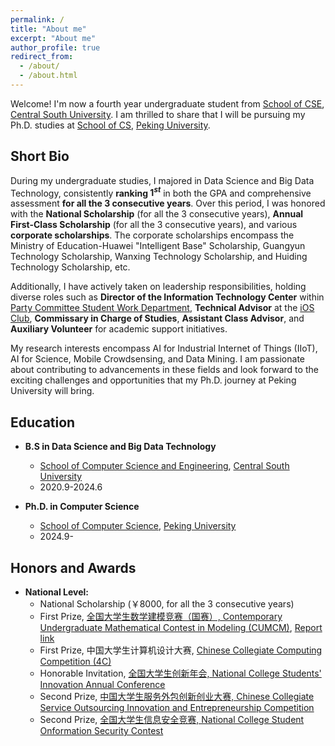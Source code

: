 ```yaml
---
permalink: /
title: "About me"
excerpt: "About me"
author_profile: true
redirect_from: 
  - /about/
  - /about.html
---
```



Welcome! I'm now a fourth year undergraduate student from [School of CSE](https://cse.csu.edu.cn/), [Central South University](https://www.csu.edu.cn/). I am thrilled to share that I will be pursuing my Ph.D. studies at [School of CS](https://cs.pku.edu.cn/), [Peking University](https://www.pku.edu.cn/).
 <!-- My research interest includes AI for Industrial Internet of Things(IIoT), AI for Science, Mobile Crowdsensing, and Data Mining. -->

## Short Bio

During my undergraduate studies, I majored in Data Science and Big Data Technology, consistently **ranking $1^{st}$** in both the GPA and comprehensive assessment **for all the 3 consecutive years**. Over this period, I was honored with the **National Scholarship** (for all the 3 consecutive years), **Annual First-Class Scholarship** (for all the 3 consecutive years), and various **corporate scholarships**. The corporate scholarships encompass the 
Ministry of Education-Huawei "Intelligent Base" Scholarship, Guangyun Technology Scholarship, Wanxing Technology Scholarship, and Huiding Technology Scholarship, etc.

Additionally, I have actively taken on leadership responsibilities, holding diverse roles such as **Director of the Information Technology Center** within [Party Committee Student Work Department](https://xgw.csu.edu.cn/index.htm), **Technical Advisor** at the [iOS Club](https://blog.csdn.net/cyl_csdn_1/article/details/110354355), **Commissary in Charge of Studies**, **Assistant Class Advisor**, and **Auxiliary Volunteer** for academic support initiatives.

My research interests encompass AI for Industrial Internet of Things (IIoT), AI for Science, Mobile Crowdsensing, and Data Mining. I am passionate about contributing to advancements in these fields and look forward to the exciting challenges and opportunities that my Ph.D. journey at Peking University will bring.

## Education

- **B.S in Data Science and Big Data Technology**
  - [School of Computer Science and Engineering](https://cse.csu.edu.cn/), [Central South University](https://www.csu.edu.cn/)
  - 2020.9-2024.6

- **Ph.D. in Computer Science**
  - [School of Computer Science](https://cs.pku.edu.cn/), [Peking University](https://www.pku.edu.cn/)
  - 2024.9-


## Honors and Awards

- **National Level:**
  - National Scholarship (￥8000, for all the 3 consecutive years)
  - First Prize, [全国大学生数学建模竞赛（国赛）, Contemporary Undergraduate Mathematical Contest in Modeling (CUMCM)](http://www.mcm.edu.cn/), [Report link](https://dxs.moe.gov.cn/zx/a/xyh_xyh_zndxxsgzbc/221126/1822663.shtml)
  - First Prize, 中国大学生计算机设计大赛, [Chinese Collegiate Computing Competition (4C)](http://jsjds.blcu.edu.cn/)
  - Honorable Invitation, [全国大学生创新年会, National College Students' Innovation Annual Conference](http://gjcxcy.bjtu.edu.cn/NoticeBulletin.aspx?570A97D04A9FA2358B1FF647B24231F4)
  - Second Prize, [中国大学生服务外包创新创业大赛, Chinese Collegiate Service Outsourcing Innovation and Entrepreneurship Competition](http://www.fwwb.org.cn/)
  - Second Prize, [全国大学生信息安全竞赛, National College Student Onformation Security Contest](http://www.ciscn.cn/)


<!-- - **企业 Level:**

- **University Level:**
  - Outstanding Student (Multiple Years)
  - Outstanding Communist Youth League Member (Multiple Years)
  - Excellent Student Worker (Multiple Years)

- **Other Achievements:**
  - Total of 30+ awards in various competitions
  - Academic paper/project featured in the National College Student Innovation and Entrepreneurship Annual Conference -->




<!-- 
本科期间，我的专业是数据科学与大数据技术，连续3年加权成绩和综合测评成绩位居专业双料第1；曾担任中南大学云麓谷信息技术中心总监、中南大学苹果实验室技术顾问、班级学习委员、新生班导师助理、学院辅学义工等多项学生工作；连续3年获国家奖学金、校级优秀学生、校级优秀团员、校级勤工助学优秀个人等多项荣誉奖励；获全国大学生数学建模竞赛一等奖、中国大学生计算机设计大赛一等奖、中国大学生服务外包创新创业大赛二等奖、全国大学生信息安全竞赛二等奖等奖项30余项；学术论文项目入选全国大学生创新创业年会。 -->

<!-- I am very fortunate to be advised by [Prof. XXX](https://www.XXX.com/) of XXX Lab from [School of Computer Science](https://cs.pku.edu.cn/), Peking University. I was advised by [Prof. XX](https://XXX.pku.edu.cn/) from [School of Computer Science](https://cs.pku.edu.cn/), Peking University.

You can find my CV here: [XX's Curriculum Vitae](../assets/Curriculum_Vitae.pdf).

[Email](mailto:XX@stu.pku.edu.cn) / [Github](https://github.com/QiuDi233) / [Wechat](../images/wechat.jpg) / [CSDN](https://blog.csdn.net/qd1813100174?spm=1000.2115.3001.5343) -->

